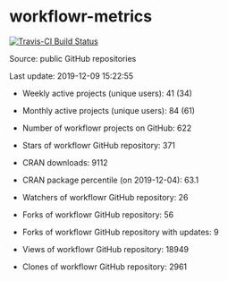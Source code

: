 
<!-- README.md is generated from README.Rmd. Please edit that file -->
workflowr-metrics
=================

[![Travis-CI Build Status](https://travis-ci.org/workflowr/workflowr-metrics.svg?branch=master)](https://travis-ci.org/workflowr/workflowr-metrics)

Source: public GitHub repositories

Last update: 2019-12-09 15:22:55

-   Weekly active projects (unique users): 41 (34)

-   Monthly active projects (unique users): 84 (61)

-   Number of workflowr projects on GitHub: 622

-   Stars of workflowr GitHub repository: 371

-   CRAN downloads: 9112

-   CRAN package percentile (on 2019-12-04): 63.1

-   Watchers of workflowr GitHub repository: 26

-   Forks of workflowr GitHub repository: 56

-   Forks of workflowr GitHub repository with updates: 9

-   Views of workflowr GitHub repository: 18949

-   Clones of workflowr GitHub repository: 2961
